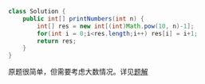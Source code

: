 ```java
class Solution {
    public int[] printNumbers(int n) {
        int[] res = new int[(int)Math.pow(10, n)-1];
        for(int i = 0;i<res.length;i++) res[i] = i+1;
        return res;
    }
}
```

原题很简单，但需要考虑大数情况。详见[题解](https://leetcode-cn.com/problems/da-yin-cong-1dao-zui-da-de-nwei-shu-lcof/solution/mian-shi-ti-17-da-yin-cong-1-dao-zui-da-de-n-wei-2/)

